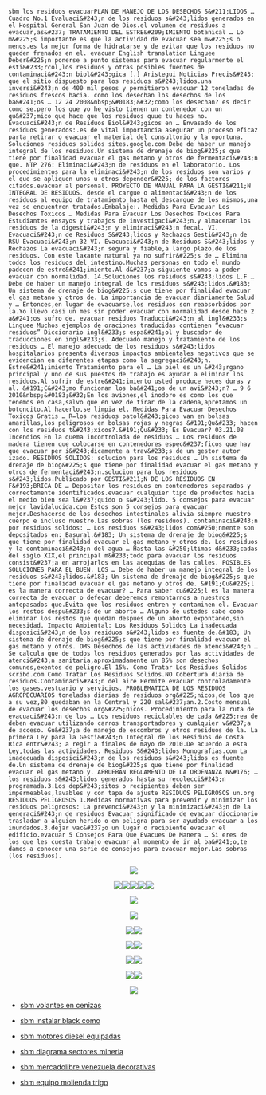 
```
sbm los residuos evacuarPLAN DE MANEJO DE LOS DESECHOS S&#211;LIDOS … Cuadro No.1 Evaluaci&#243;n de los residuos s&#243;lidos generados en el Hospital General San Juan de Dios.el volumen de residuos a evacuar,as&#237; TRATAMIENTO DEL ESTRE&#209;IMIENTO botanical … Lo m&#225;s importante es que la actividad de evacuar sea m&#225;s o menos.es la mejor forma de hidratarse y de evitar que los residuos no queden frenados en el. evacuar English translation Linguee Deber&#225;n ponerse a punto sistemas para evacuar regularmente el esti&#233;rcol,los residuos y otras posibles fuentes de contaminaci&#243;n biol&#243;gica [.] Aristegui Noticias Precis&#243; que el sitio dispuesto para los residuos s&#243;lidos.una inversi&#243;n de 400 mil pesos y permitieron evacuar 12 toneladas de residuos frescos hacia. como los desechan los desechos de los ba&#241;os … 12 24 2008&nbsp;&#0183;&#32;como los desechan? es decir como se.pero los que yo he visto tienen un contenedor con un qu&#237;mico que hace que los residuos quue tu haces no. Evacuaci&#243;n de Residuos Biol&#243;gicos en … Envasado de los residuos generados:.es de vital importancia asegurar un proceso eficaz parta retirar o evacuar el material del consultorio y la oportuna. Soluciones residuos solidos sites.google.com Debe de haber un manejo integral de los residuos.Un sistema de drenaje de biog&#225;s que tiene por finalidad evacuar el gas metano y otros de fermentaci&#243;n que. NTP 276: Eliminaci&#243;n de residuos en el laboratorio. Los procedimientos para la eliminaci&#243;n de los residuos son varios y el que se apliquen unos u otros depender&#225; de los factores citados.evacuar al personal. PROYECTO DE MANUAL PARA LA GESTI&#211;N INTEGRAL DE RESIDUOS. desde el cargue o alimentaci&#243;n de los residuos al equipo de tratamiento hasta el descargue de los mismos,una vez se encuentren tratados.Embalaje:. Medidas Para Evacuar Los Desechos Toxicos … Medidas Para Evacuar Los Desechos Toxicos Para Estudiantes ensayos y trabajos de investigaci&#243;n.y almacenar los residuos de la digesti&#243;n y eliminaci&#243;n fecal. VI. Evacuaci&#243;n de Residuos S&#243;lidos y Rechazos Gesti&#243;n de RSU Evacuaci&#243;n 32 VI. Evacuaci&#243;n de Residuos S&#243;lidos y Rechazos La evacuaci&#243;n segura y fiable,a largo plazo,de los residuos. Con este laxante natural ya no sufrir&#225;s de … Elimina todos los residuos del intestino.Muchas personas en todo el mundo padecen de estre&#241;imiento.Al d&#237;a siguiente vamos a poder evacuar con normalidad. 14.Soluciones los residuos s&#243;lidos L.F … Debe de haber un manejo integral de los residuos s&#243;lidos.&#183; Un sistema de drenaje de biog&#225;s que tiene por finalidad evacuar el gas metano y otros de. La importancia de evacuar diariamente Salud y … Entonces,en lugar de evacuarse,los residuos son reabsorbidos por la.Yo llevo casi un mes sin poder evacuar con normalidad desde hace 2 a&#241;os sufro de. evacuar residuos Traducci&#243;n al ingl&#233;s Linguee Muchos ejemplos de oraciones traducidas contienen “evacuar residuos” Diccionario ingl&#233;s espa&#241;ol y buscador de traducciones en ingl&#233;s. Adecuado manejo y tratamiento de los residuos … El manejo adecuado de los residuos s&#243;lidos hospitalarios presenta diversos impactos ambientales negativos que se evidencian en diferentes etapas como la segregaci&#243;n. Estre&#241;imiento Tratamiento para el … La piel es un &#243;rgano principal y uno de sus puestos de trabajo es ayudar a eliminar los residuos.Al sufrir de estre&#241;imiento usted produce heces duras y al. &#191;C&#243;mo funcionan los ba&#241;os de un avi&#243;n? … 9 6 2010&nbsp;&#0183;&#32;En los aviones,el inodoro es como los que tenemos en casa,salvo que en vez de tirar de la cadena,apretamos un botoncito.Al hacerlo,se limpia el. Medidas Para Evacuar Desechos Toxicos Gratis … R=los residuos patol&#243;gicos van en bolsas amarillas,los peligrosos en bolsas rojas y negras &#191;Qu&#233; hacen con los residuos t&#243;xicos?.&#191;Qu&#233; Es Evacuar? 03.21.08 Incendios En la quema incontrolada de residuos … Los residuos de madera tienen que colocarse en contenedores espec&#237;ficos que hay que evacuar per i&#243;dicamente a trav&#233;s de un gestor autor izado. RESIDUOS SOLIDOS: solucion para los residuos … Un sistema de drenaje de biog&#225;s que tiene por finalidad evacuar el gas metano y otros de fermentaci&#243;n.solucion para los residuos s&#243;lidos.Publicado por GESTI&#211;N DE LOS RESIDUOS EN F&#193;BRICA DE … Depositar los residuos en contenedores separados y correctamente identificados.evacuar cualquier tipo de productos hacia el medio bien sea l&#237;quido o s&#243;lido. 5 consejos para evacuar mejor lavidalucida.com Estos son 5 consejos para evacuar mejor.Deshacerse de los desechos intestinales alivia siempre nuestro cuerpo e incluso nuestro.Las sobras (los residuos). contaminaci&#243;n por residuos solidos: … Los residuos s&#243;lidos com&#250;nmente son depositados en: Basural.&#183; Un sistema de drenaje de biog&#225;s que tiene por finalidad evacuar el gas metano y otros de. Los residuos y la contaminaci&#243;n del agua … Hasta las &#250;ltimas d&#233;cadas del siglo XIX,el principal m&#233;todo para evacuar los residuos consist&#237;a en arrojarlos en las acequias de las calles. POSIBLES SOLUCIONES PARA EL BUEN. LOS … Debe de haber un manejo integral de los residuos s&#243;lidos.&#183; Un sistema de drenaje de biog&#225;s que tiene por finalidad evacuar el gas metano y otros de. &#191;Cu&#225;l es la manera correcta de evacuar? … Para saber cu&#225;l es la manera correcta de evacuar o defecar deberemos remontarnos a nuestros antepasados que.Evita que los residuos entren y contaminen el. Evacuar los restos despu&#233;s de un aborto … Alguno de ustedes sabe como eliminar los restos que quedan despues de un aborto expontaneo,sin necesidad. Impacto Ambiental: Los Residuos Solidos La inadecuada disposici&#243;n de los residuos s&#243;lidos es fuente de.&#183; Un sistema de drenaje de biog&#225;s que tiene por finalidad evacuar el gas metano y otros. OMS Desechos de las actividades de atenci&#243;n … Se calcula que de todos los residuos generados por las actividades de atenci&#243;n sanitaria,aproximadamente un 85% son desechos comunes,exentos de peligro.El 15%. Como Tratar Los Residuos Solidos scribd.com Como Tratar Los Residuos Solidos.NO Cobertura diaria de residuos.Contaminaci&#243;n del aire Permite evacuar controladamente los gases.vestuario y servicios. PROBLEMATICA DE LOS RESIDUOS AGROPECUARIOS toneladas diarias de residuos org&#225;nicos,de los que a su vez,80 quedaban en la Central y 220 sal&#237;an.2.Costo mensual de evacuar los desechos org&#225;nicos. Procedimiento para la ruta de evacuaci&#243;n de los … Los residuos reciclables de cada &#225;rea de deben evacuar utilizando carros transportadores y cualquier v&#237;a de acceso. Gu&#237;a de manejo de escombros y otros residuos de la. La primera Ley para la Gesti&#243;n Integral de los Residuos de Costa Rica entr&#243; a regir a finales de mayo de 2010.De acuerdo a esta Ley,todas las actividades. Residuos S&#243;lidos Monografias.com La inadecuada disposici&#243;n de los residuos s&#243;lidos es fuente de.Un sistema de drenaje de biog&#225;s que tiene por finalidad evacuar el gas metano y. APRUEBAN REGLAMENTO DE LA ORDENANZA N&#176; … los residuos s&#243;lidos generados hasta su recolecci&#243;n programada.3.Los dep&#243;sitos o recipientes deben ser impermeables,lavables y con tapa de ajuste RESIDUOS PELIGROSOS un.org RESIDUOS PELIGROSOS 1.Medidas normativas para prevenir y minimizar los residuos peligrosos: La prevenci&#243;n y la minimizaci&#243;n de la generaci&#243;n de residuos Evacuar significado de evacuar diccionario trasladar a alguien herido o en peligra para ser ayudado evacuar a los inundados.3.dejar vac&#237;o un lugar o recipiente evacuar el edificio.evacuar 5 Consejos Para Que Evacues De Manera … Si eres de los que les cuesta trabajo evacuar al momento de ir al ba&#241;o,te damos a conocer una serie de consejos para evacuar mejor.Las sobras (los residuos). 
```

<div align="center">

<a href="https://es-crusher.shibang-china.com/github&k=sbm+los+residuos+evacuar"><img src="https://static.shibang-china.com/es/crusher/logo.jpg"></a>

<a href="https://es-crusher.shibang-china.com/github&k=sbm+los+residuos+evacuar"><img src="https://static.shibang-china.com/es/crusher/index.jpg"></a><a href="https://es-crusher.shibang-china.com/material.htmlgithub&k=sbm+los+residuos+evacuar"><img src="https://static.shibang-china.com/es/crusher/material.jpg"></a><a href="https://es-crusher.shibang-china.com/application.htmlgithub&k=sbm+los+residuos+evacuar"><img src="https://static.shibang-china.com/es/crusher/application.jpg"></a><a href="https://es-crusher.shibang-china.com/aboutus.htmlgithub&k=sbm+los+residuos+evacuar"><img src="https://static.shibang-china.com/es/crusher/aboutus.jpg"></a><a href="https://es-crusher.shibang-china.com/contact.htmlgithub&k=sbm+los+residuos+evacuar"><img src="https://static.shibang-china.com/es/crusher/contact.jpg"></a>

<a href="https://es-crusher.shibang-china.com/github&k=sbm+los+residuos+evacuar"><img src="https://static.shibang-china.com/es/crusher/banner.jpg"></a>

<a href="https://swt.shibang-china.com/github&k=sbm+los+residuos+evacuar"><img src="https://static.shibang-china.com/es/crusher/text.jpg"></a>

<a href="https://swt.shibang-china.com/github&k=sbm+los+residuos+evacuar"><img src="https://static.shibang-china.com/es/crusher/chat.jpg"></a><a href="https://es-crusher.shibang-china.com/contact.htmlgithub&k=sbm+los+residuos+evacuar"><img src="https://static.shibang-china.com/es/crusher/message.jpg"></a>

<a href="https://es-crusher.shibang-china.com/products/pe.htmlgithub&k=sbm+los+residuos+evacuar"><img src="https://static.shibang-china.com/es/crusher/pe.jpg"></a><a href="https://es-crusher.shibang-china.com/products/pf.htmlgithub&k=sbm+los+residuos+evacuar"><img src="https://static.shibang-china.com/es/crusher/pf.jpg"></a>

<a href="https://es-crusher.shibang-china.com/products/hpt.htmlgithub&k=sbm+los+residuos+evacuar"><img src="https://static.shibang-china.com/es/crusher/hpt.jpg"></a><a href="https://es-crusher.shibang-china.com/products/vsi.htmlgithub&k=sbm+los+residuos+evacuar"><img src="https://static.shibang-china.com/es/crusher/vsi.jpg"></a>

<a href="https://es-crusher.shibang-china.com/products/klv.htmlgithub&k=sbm+los+residuos+evacuar"><img src="https://static.shibang-china.com/es/crusher/klv.jpg"></a><a href="https://es-crusher.shibang-china.com/products/portable.htmlgithub&k=sbm+los+residuos+evacuar"><img src="https://static.shibang-china.com/es/crusher/portable.jpg"></a>

<a href="https://swt.shibang-china.com/github&k=sbm+los+residuos+evacuar"><img src="https://static.shibang-china.com/es/crusher/case.jpg"></a>

</div>


* [sbm volantes en cenizas](sbm%20volantes%20en%20cenizas.md)

* [sbm instalar black como](sbm%20instalar%20black%20como.md)

* [sbm motores diesel equipadas](sbm%20motores%20diesel%20equipadas.md)

* [sbm diagrama sectores mineria](sbm%20diagrama%20sectores%20mineria.md)

* [sbm mercadolibre venezuela decorativas](sbm%20mercadolibre%20venezuela%20decorativas.md)

* [sbm equipo molienda trigo](sbm%20equipo%20molienda%20trigo.md)
